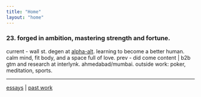 ```yaml
---
title: "Home"
layout: "home"
---
```



### 23. forged in ambition, mastering strength and fortune. 

current - wall st. degen at [alpha-alt](https://alt-alpha.com/). learning to become a better human. calm mind, fit body, and a space full of love.  prev - did come content | b2b gtm and research at interlynk. ahmedabad/mumbai. outside work: poker, meditation, sports.


---
[essays](/posts/) | [past work](https://www.notion.com/) 


